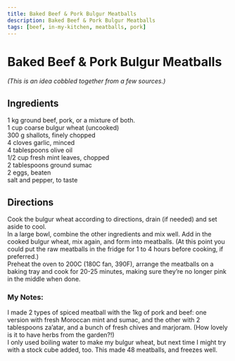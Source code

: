```yaml
---
title: Baked Beef & Pork Bulgur Meatballs
description: Baked Beef & Pork Bulgur Meatballs
tags: [beef, in-my-kitchen, meatballs, pork]
---
```


# Baked Beef & Pork Bulgur Meatballs
*(This is an idea cobbled together from a few sources.)*

## Ingredients
1 kg ground beef, pork, or a mixture of both.  
1 cup coarse bulgur wheat (uncooked)  
300 g shallots, finely chopped  
4 cloves garlic, minced  
4 tablespoons olive oil  
1/2 cup fresh mint leaves, chopped  
2 tablespoons ground sumac  
2 eggs, beaten  
salt and pepper, to taste

## Directions
Cook the bulgur wheat according to directions, drain (if needed) and set aside to cool.  
In a large bowl, combine the other ingredients and mix well. Add in the cooked bulgur wheat, mix again, and form into meatballs. (At this point you could put the raw meatballs in the fridge for 1 to 4 hours before cooking, if preferred.)  
Preheat the oven to 200C (180C fan, 390F), arrange the meatballs on a baking tray and cook for 20-25 minutes, making sure they’re no longer pink in the middle when done.

### My Notes:
I made 2 types of spiced meatball with the 1kg of pork and beef: one version with fresh Moroccan mint and sumac, and the other with 2 tablespoons za’atar, and a bunch of fresh chives and marjoram. (How lovely is it to have herbs from the garden?!)  
I only used boiling water to make my bulgur wheat, but next time I might try with a stock cube added, too. This made 48 meatballs, and freezes well.